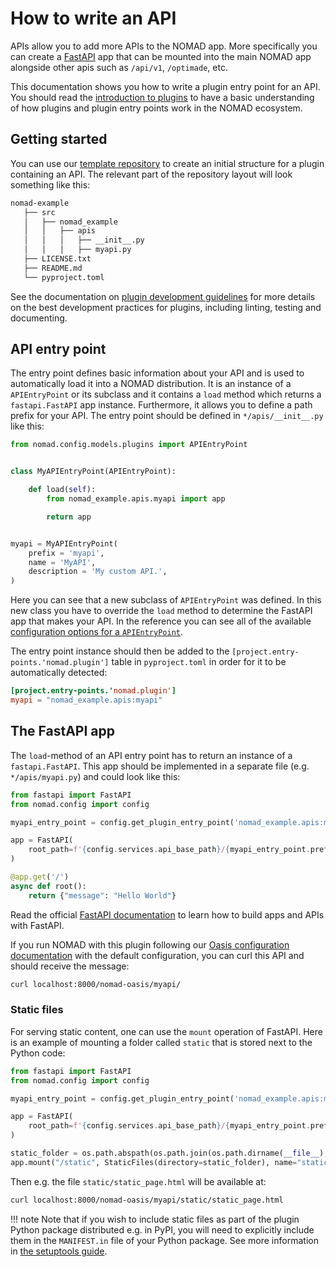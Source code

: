 # How to write an API

APIs allow you to add more APIs to the NOMAD app. More specifically you can create
a [FastAPI](https://fastapi.tiangolo.com) app that can be mounted into the main NOMAD app alongside other apis
such as `/api/v1`, `/optimade`, etc.

This documentation shows you how to write a plugin entry point for an API.
You should read the [introduction to plugins](./plugins.md)
to have a basic understanding of how plugins and plugin entry points work in the NOMAD ecosystem.

## Getting started

You can use our [template repository](https://github.com/FAIRmat-NFDI/nomad-plugin-template) to
create an initial structure for a plugin containing an API.
The relevant part of the repository layout will look something like this:

```txt
nomad-example
   ├── src
   │   ├── nomad_example
   │   │   ├── apis
   │   │   │   ├── __init__.py
   │   │   │   ├── myapi.py
   ├── LICENSE.txt
   ├── README.md
   └── pyproject.toml
```

See the documentation on [plugin development guidelines](./plugins.md#plugin-development-guidelines)
for more details on the best development practices for plugins, including linting, testing and documenting.

## API entry point

The entry point defines basic information about your API and is used to automatically
load it into a NOMAD distribution. It is an instance of a `APIEntryPoint` or its subclass and it contains a `load` method which returns a `fastapi.FastAPI` app instance.
Furthermore, it allows you to define a path prefix for your API.
The entry point should be defined in `*/apis/__init__.py` like this:

```python
from nomad.config.models.plugins import APIEntryPoint


class MyAPIEntryPoint(APIEntryPoint):

    def load(self):
        from nomad_example.apis.myapi import app

        return app


myapi = MyAPIEntryPoint(
    prefix = 'myapi',
    name = 'MyAPI',
    description = 'My custom API.',
)
```

Here you can see that a new subclass of `APIEntryPoint` was defined. In this new class you have to override the `load` method to determine the FastAPI app that makes your API.
In the reference you can see all of the available [configuration options for a `APIEntryPoint`](../../reference/plugins.md#apientrypoint).

The entry point instance should then be added to the `[project.entry-points.'nomad.plugin']` table in `pyproject.toml` in order for it to be automatically detected:

```toml
[project.entry-points.'nomad.plugin']
myapi = "nomad_example.apis:myapi"
```

## The FastAPI app

The `load`-method of an API entry point has to return an instance of a `fastapi.FastAPI`.
This app should be implemented in a separate file (e.g. `*/apis/myapi.py`) and could look like this:

```python
from fastapi import FastAPI
from nomad.config import config

myapi_entry_point = config.get_plugin_entry_point('nomad_example.apis:myapi')

app = FastAPI(
    root_path=f'{config.services.api_base_path}/{myapi_entry_point.prefix}'
)

@app.get('/')
async def root():
    return {"message": "Hello World"}
```

Read the official [FastAPI documentation](https://fastapi.tiangolo.com/tutorial/) to learn how to build apps and APIs with FastAPI.

If you run NOMAD with this plugin following our [Oasis configuration documentation](../oasis/configure.md) with the default configuration, you can curl this API and should receive the message:

```sh
curl localhost:8000/nomad-oasis/myapi/
```

### Static files

For serving static content, one can use the `mount` operation of FastAPI. Here is an example of mounting a folder called `static` that is stored next  to the Python code:

```python
from fastapi import FastAPI
from nomad.config import config

myapi_entry_point = config.get_plugin_entry_point('nomad_example.apis:myapi')

app = FastAPI(
    root_path=f'{config.services.api_base_path}/{myapi_entry_point.prefix}'
)

static_folder = os.path.abspath(os.path.join(os.path.dirname(__file__), 'static'))
app.mount("/static", StaticFiles(directory=static_folder), name="static")
```

Then e.g. the file `static/static_page.html` will be available at:

```sh
curl localhost:8000/nomad-oasis/myapi/static/static_page.html
```

!!! note
    Note that if you wish to include static files as part of the plugin Python package
    distributed e.g. in PyPI, you will need to explicitly include them in the
    `MANIFEST.in` file of your Python package. See more information in [the setuptools
    guide](https://setuptools.pypa.io/en/latest/userguide/miscellaneous.html#controlling-files-in-the-distribution).
